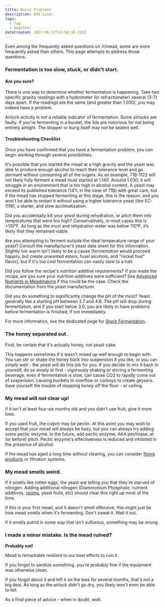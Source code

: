 ```yaml
---
title: Basic Problems
description: Add Later
tags:
  - faq
  - beginner
dateCreated: 2023-06-12T14:58:38.315Z
---
```


Even among the frequently asked questions on /r/mead, some are more frequently asked than others. This page attempts to
address those questions.

### Fermentation is too slow, stuck, or didn't start.

#### Are you sure?

There is _one_ way to determine whether fermentation is happening. Take two specific gravity readings with a hydrometer
(or refractometer) several (3-7) days apart. If the readings are the same (and greater than 1.000), you may indeed have
a problem.

Airlock activity is _not_ a reliable indicator of fermentation. Some airlocks are faulty. If you're fermenting in a
bucket, the lids are notorious for not being entirely airtight. The stopper or bung itself may not be seated well.

#### Troubleshooting Checklist

Once you have confirmed that you have a fermentation problem, you can begin working through several possibilities.

It's possible that you started the mead at a high gravity and the yeast was able to produce enough alcohol to reach
their tolerance level and go dormant without consuming all of the sugars. As an example, 71B-1122 will not likely fully
ferment a mead must started at 1.140. Around 1.030, it will struggle in an environment that is too high in alcohol
content. A yeast may exceed its published tolerance (14% in the case of 71B) with great care, but if the mead has
stopped fermenting at this stage, this is the reason, and you won't be able to restart it without using a higher
tolerance yeast (like EC-1118), a starter, and slow acclimatization.

Did you accidentally kill your yeast during rehydration, or pitch them into temperatures that were too high?
Conservatively, in most cases this is &gt;110°F. As long as the must and rehydration water was below 110°F, it’s likely
that they remained viable.

Are you attempting to ferment outside the ideal temperature range of your yeast? Consult the manufacturer’s yeast data
sheet for this information. Slightly too warm isn't likely to be a cause (fermentation would proceed happily, but create
unwanted esters, fusel alcohols, and "rocket fuel" flavor), but if it's too cool fermentation can easily slow to a halt.

Did you follow the recipe's nutrition additive requirements? If you made the recipe, are you sure your nutrition
additives were sufficient? See [Advanced Nutrients in Meadmaking](/resources/advanced_nutrients) if this could be the
case. Check the documentation from the yeast manufacturer.

Did you do something to significantly change the pH of the must? Yeast generally like a starting pH between 3.7 and 4.6.
The pH will drop during fermentation, and if you start below 3.0, you are likely to have problems before fermentation is
finished, if not immediately.

For more information, see the dedicated page for [Stuck Fermentation](/protocol/stuck_fermentation).

### The honey separated out.

First, be certain that it's actually honey, not yeast cake.

This happens sometimes if it wasn't mixed up well enough to begin with. You can stir or shake the honey back into
suspension if you like, or you can _simply wait_ - the yeast will do this job for you. If you decide to mix it back in
yourself, do so slowly at first - vigorously shaking or stirring a fermenting beverage, even if fermentation is slow,
can cause CO2 to rapidly come out of suspension, causing buckets to overflow or carboys to create geysers. Save yourself
the trouble of mopping honey off the floor - or ceiling.

### My mead will _not_ clear up!

If it isn't at least four-six months old and you didn't use fruit, give it more time.

If you used fruit, the culprit may be pectin. At this point you may wish to accept that your mead will always be hazy,
but you can always try adding some pectic enzyme. In the future, add pectic enzyme, AKA pectinase, at (or before) pitch.
Pectic enzyme's effectiveness is reduced and inhibited in the presence of alcohol.

If the mead has aged a long time without clearing, you can consider
[fining products](https://eckraus.com/wine-making-finings/) or filtration systems.

### My mead smells weird.

If it smells like rotten eggs, the yeast are telling you that they're starved of nitrogen. Adding additional nitrogen
(Diammonium Phosphate, nutrient additives, [raisins](/faq/alternative_nutrient_sources#raisins), yeast hulls, etc)
should clear this right up most of the time.

If this is your first mead, and it doesn't smell offensive, this might just be how mead smells when it's fermenting.
Don't sweat it. Wait it out.

If it smells putrid in some way that isn't sulfurous, something may be wrong.

### I made a minor mistake. Is the mead ruined?

**Probably not!**

Mead is remarkable resilient to our best efforts to ruin it.

If you forgot to sanitize something, you're probably fine if the equipment was otherwise clean.

If you forgot about it and left it on the lees for several months, that's not a big deal. As long as the airlock didn't
go dry, you likely won't even be able to tell.

As a final piece of advice - when in doubt, _wait_.

